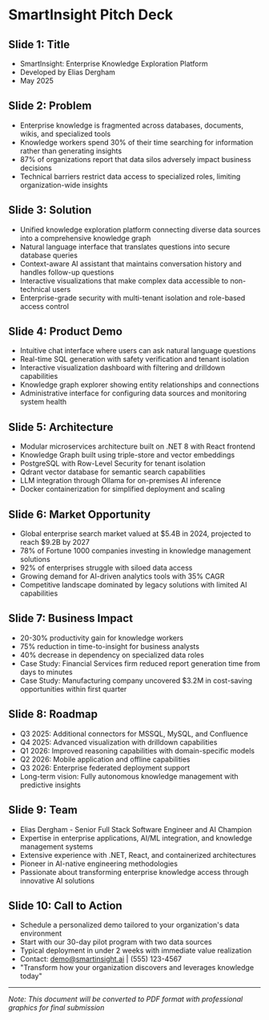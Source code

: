 # SmartInsight Pitch Deck

## Slide 1: Title
- SmartInsight: Enterprise Knowledge Exploration Platform
- Developed by Elias Dergham
- May 2025

## Slide 2: Problem
- Enterprise knowledge is fragmented across databases, documents, wikis, and specialized tools
- Knowledge workers spend 30% of their time searching for information rather than generating insights
- 87% of organizations report that data silos adversely impact business decisions
- Technical barriers restrict data access to specialized roles, limiting organization-wide insights

## Slide 3: Solution
- Unified knowledge exploration platform connecting diverse data sources into a comprehensive knowledge graph
- Natural language interface that translates questions into secure database queries
- Context-aware AI assistant that maintains conversation history and handles follow-up questions
- Interactive visualizations that make complex data accessible to non-technical users
- Enterprise-grade security with multi-tenant isolation and role-based access control

## Slide 4: Product Demo
- Intuitive chat interface where users can ask natural language questions
- Real-time SQL generation with safety verification and tenant isolation
- Interactive visualization dashboard with filtering and drilldown capabilities
- Knowledge graph explorer showing entity relationships and connections
- Administrative interface for configuring data sources and monitoring system health

## Slide 5: Architecture
- Modular microservices architecture built on .NET 8 with React frontend
- Knowledge Graph built using triple-store and vector embeddings
- PostgreSQL with Row-Level Security for tenant isolation
- Qdrant vector database for semantic search capabilities
- LLM integration through Ollama for on-premises AI inference
- Docker containerization for simplified deployment and scaling

## Slide 6: Market Opportunity
- Global enterprise search market valued at $5.4B in 2024, projected to reach $9.2B by 2027
- 78% of Fortune 1000 companies investing in knowledge management solutions
- 92% of enterprises struggle with siloed data access
- Growing demand for AI-driven analytics tools with 35% CAGR
- Competitive landscape dominated by legacy solutions with limited AI capabilities

## Slide 7: Business Impact
- 20-30% productivity gain for knowledge workers
- 75% reduction in time-to-insight for business analysts
- 40% decrease in dependency on specialized data roles
- Case Study: Financial Services firm reduced report generation time from days to minutes
- Case Study: Manufacturing company uncovered $3.2M in cost-saving opportunities within first quarter

## Slide 8: Roadmap
- Q3 2025: Additional connectors for MSSQL, MySQL, and Confluence
- Q4 2025: Advanced visualization with drilldown capabilities
- Q1 2026: Improved reasoning capabilities with domain-specific models
- Q2 2026: Mobile application and offline capabilities
- Q3 2026: Enterprise federated deployment support
- Long-term vision: Fully autonomous knowledge management with predictive insights

## Slide 9: Team
- Elias Dergham - Senior Full Stack Software Engineer and AI Champion
- Expertise in enterprise applications, AI/ML integration, and knowledge management systems
- Extensive experience with .NET, React, and containerized architectures
- Pioneer in AI-native engineering methodologies
- Passionate about transforming enterprise knowledge access through innovative AI solutions

## Slide 10: Call to Action
- Schedule a personalized demo tailored to your organization's data environment
- Start with our 30-day pilot program with two data sources
- Typical deployment in under 2 weeks with immediate value realization
- Contact: demo@smartinsight.ai | (555) 123-4567
- "Transform how your organization discovers and leverages knowledge today"

---
*Note: This document will be converted to PDF format with professional graphics for final submission* 